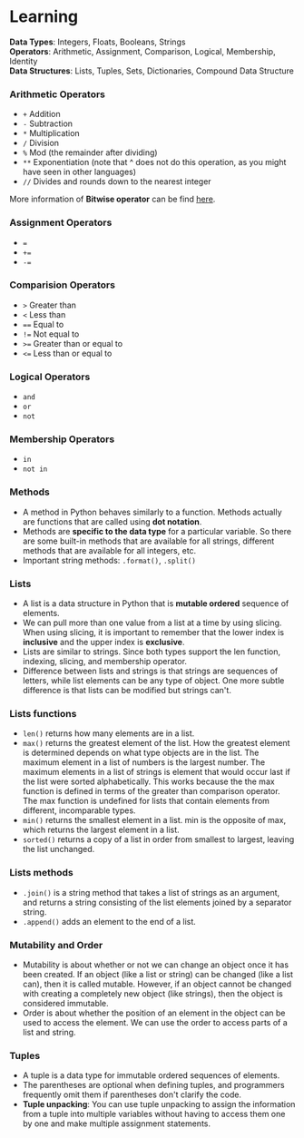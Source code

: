 # Learning
**Data Types**: Integers, Floats, Booleans, Strings  
**Operators**: Arithmetic, Assignment, Comparison, Logical, Membership, Identity   
**Data Structures**: Lists, Tuples, Sets, Dictionaries, Compound Data Structure

### Arithmetic Operators
- `+` Addition
- `-` Subtraction
- `*` Multiplication
- `/` Division
- `%` Mod (the remainder after dividing)
- `**` Exponentiation (note that ^ does not do this operation, as you might have seen in other languages)
- `//` Divides and rounds down to the nearest integer

More information of **Bitwise operator** can be find [here](https://wiki.python.org/moin/BitwiseOperators).

### Assignment Operators
- `=` 
- `+=`
- `-=`

### Comparision Operators
- `>`	Greater than 
- `<`	Less than
- `==` Equal to 
- `!=` Not equal to 
- `>=` Greater than or equal to 
- `<=` Less than or equal to 

### Logical Operators
- `and` 
- `or`
- `not`

### Membership Operators
- `in`
- `not in`

### Methods
- A method in Python behaves similarly to a function. Methods actually are functions that are called using **dot notation**. 
- Methods are **specific to the data type** for a particular variable. So there are some built-in methods that are available for all strings, different methods that are available for all integers, etc.
- Important string methods: `.format()`, `.split()`

### Lists
- A list is a data structure in Python that is **mutable ordered** sequence of elements.
- We can pull more than one value from a list at a time by using slicing. When using slicing, it is important to remember that the lower index is **inclusive** and the upper index is **exclusive**.
- Lists are similar to strings. Since both types support the len function, indexing, slicing, and membership operator. 
- Difference between lists and strings is that strings are sequences of letters, while list elements can be any type of object. One more subtle difference is that lists can be modified but strings can't.

### Lists functions
- `len()` returns how many elements are in a list.
- `max()` returns the greatest element of the list. How the greatest element is determined depends on what type objects are in the list. The maximum element in a list of numbers is the largest number. The maximum elements in a list of strings is element that would occur last if the list were sorted alphabetically. This works because the the max function is defined in terms of the greater than comparison operator. The max function is undefined for lists that contain elements from different, incomparable types.
- `min()` returns the smallest element in a list. min is the opposite of max, which returns the largest element in a list.
- `sorted()` returns a copy of a list in order from smallest to largest, leaving the list unchanged.

### Lists methods
- `.join()` is a string method that takes a list of strings as an argument, and returns a string consisting of the list elements joined by a separator string.
- `.append()` adds an element to the end of a list.

### Mutability and Order
- Mutability is about whether or not we can change an object once it has been created. If an object (like a list or string) can be changed (like a list can), then it is called mutable. However, if an object cannot be changed with creating a completely new object (like strings), then the object is considered immutable.
- Order is about whether the position of an element in the object can be used to access the element. We can use the order to access parts of a list and string.

### Tuples
- A tuple is a data type for immutable ordered sequences of elements.
- The parentheses are optional when defining tuples, and programmers frequently omit them if parentheses don't clarify the code.
- **Tuple unpacking**: You can use tuple unpacking to assign the information from a tuple into multiple variables without having to access them one by one and make multiple assignment statements.

